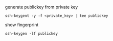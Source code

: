 

generate publickey from private key
```
ssh-keygent -y -f <private_key> | tee publickey
```


show fingerprint
```
ssh-keygen -lf publickey
```
